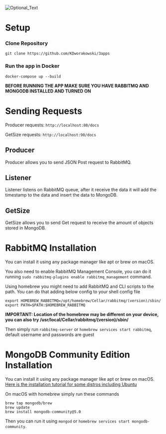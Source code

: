 ![Optional_Text](../master/docs/docs.drawio.png)
# Setup
### Clone Repository
`git clone https://github.com/KDworakowski/3apps`
### Run the app in Docker
`docker-compose up --build`

**BEFORE RUNNING THE APP MAKE SURE YOU HAVE RABBITMQ AND MONGODB INSTALLED AND TURNED ON**
# Sending Requests
Producer requests: `http://localhost:80/docs`

GetSize requests: `http://localhost:90/docs`
## Producer
Producer allows you to send JSON Post request to RabbitMQ.
## Listener
Listener listens on RabbitMQ queue, after it receive the data it will add the timestamp to the data and insert the data to MongoDB.
## GetSize
GetSize allows you to send Get request to receive the amount of objects stored in MongoDB.
# RabbitMQ Installation
You can install it using any package manager like apt or brew on macOS.

You also need to enable RabbitMQ Management Console, you can do it running `sudo rabbitmq-plugins enable rabbitmq_management` command.

Using homebrew you might need to add RabbitMQ and CLI scripts to the path.
You can do that adding below config to your shell config file
```
export HOMEBREW_RABBITMQ=/opt/homebrew/Cellar/rabbitmq/(version)/sbin/
export PATH=$PATH:$HOMEBREW_RABBITMQ
```
**IMPORTANT: Location of the homebrew may be different on your device, you can also try /usr/local/Cellar/rabbitmq/(version)/sbin/**

Then simply run `rabbitmq-server` or `homebrew services start rabbitmq`, default username and passwords are guest
# MongoDB Community Edition Installation
You can install it using any package manager like apt or brew on macOS.
[Here is the installation tutorial for some distros including Ubuntu](https://www.mongodb.com/docs/manual/tutorial/install-mongodb-on-ubuntu/)

On macOS with homebrew simply run these commands
```
brew tap mongodb/brew
brew update
brew install mongodb-community@5.0
```

Then you can run it using `mongod` or `homebrew services start mongodb-community`.
